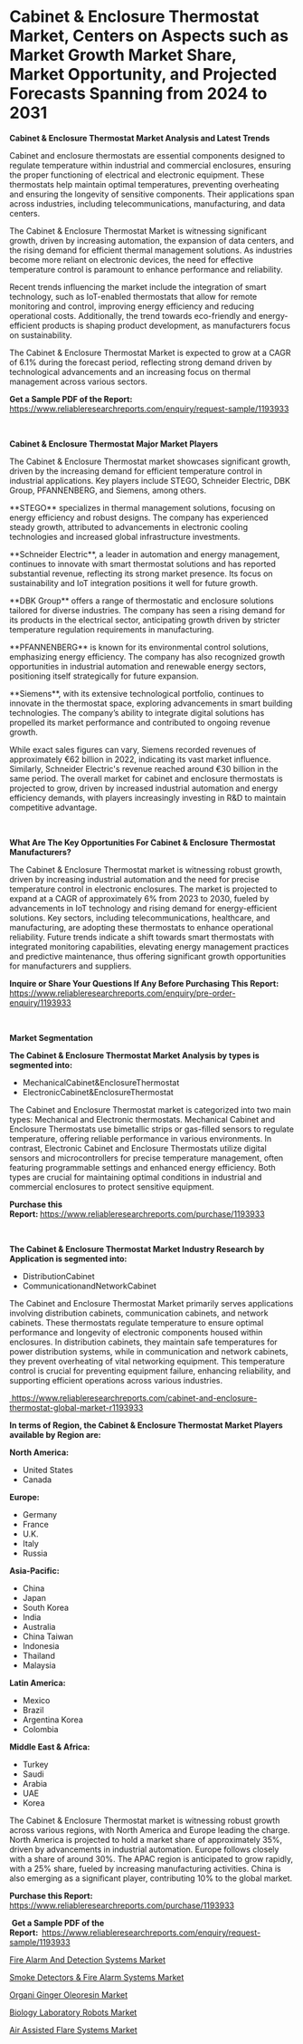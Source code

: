<p><h1>Cabinet & Enclosure Thermostat Market, Centers on Aspects such as Market Growth Market Share, Market Opportunity, and Projected Forecasts Spanning from 2024 to 2031</h1></p><p><strong>Cabinet & Enclosure Thermostat Market Analysis and Latest Trends</strong></p>
<p><p>Cabinet and enclosure thermostats are essential components designed to regulate temperature within industrial and commercial enclosures, ensuring the proper functioning of electrical and electronic equipment. These thermostats help maintain optimal temperatures, preventing overheating and ensuring the longevity of sensitive components. Their applications span across industries, including telecommunications, manufacturing, and data centers.</p><p>The Cabinet & Enclosure Thermostat Market is witnessing significant growth, driven by increasing automation, the expansion of data centers, and the rising demand for efficient thermal management solutions. As industries become more reliant on electronic devices, the need for effective temperature control is paramount to enhance performance and reliability.</p><p>Recent trends influencing the market include the integration of smart technology, such as IoT-enabled thermostats that allow for remote monitoring and control, improving energy efficiency and reducing operational costs. Additionally, the trend towards eco-friendly and energy-efficient products is shaping product development, as manufacturers focus on sustainability.</p><p>The Cabinet & Enclosure Thermostat Market is expected to grow at a CAGR of 6.1% during the forecast period, reflecting strong demand driven by technological advancements and an increasing focus on thermal management across various sectors.</p></p>
<p><strong>Get a Sample PDF of the Report:&nbsp;</strong> <a href="https://www.reliableresearchreports.com/enquiry/request-sample/1193933?utm_campaign=10&utm_medium=2&utm_source=Github&utm_content=ia&utm_term=11102024&utm_id=cabinet-enclosure-thermostat">https://www.reliableresearchreports.com/enquiry/request-sample/1193933</a></p>
<p>&nbsp;</p>
<p><strong>Cabinet & Enclosure Thermostat Major Market Players</strong></p>
<p><p>The Cabinet & Enclosure Thermostat market showcases significant growth, driven by the increasing demand for efficient temperature control in industrial applications. Key players include STEGO, Schneider Electric, DBK Group, PFANNENBERG, and Siemens, among others. </p><p>**STEGO** specializes in thermal management solutions, focusing on energy efficiency and robust designs. The company has experienced steady growth, attributed to advancements in electronic cooling technologies and increased global infrastructure investments. </p><p>**Schneider Electric**, a leader in automation and energy management, continues to innovate with smart thermostat solutions and has reported substantial revenue, reflecting its strong market presence. Its focus on sustainability and IoT integration positions it well for future growth.</p><p>**DBK Group** offers a range of thermostatic and enclosure solutions tailored for diverse industries. The company has seen a rising demand for its products in the electrical sector, anticipating growth driven by stricter temperature regulation requirements in manufacturing.</p><p>**PFANNENBERG** is known for its environmental control solutions, emphasizing energy efficiency. The company has also recognized growth opportunities in industrial automation and renewable energy sectors, positioning itself strategically for future expansion.</p><p>**Siemens**, with its extensive technological portfolio, continues to innovate in the thermostat space, exploring advancements in smart building technologies. The company’s ability to integrate digital solutions has propelled its market performance and contributed to ongoing revenue growth.</p><p>While exact sales figures can vary, Siemens recorded revenues of approximately €62 billion in 2022, indicating its vast market influence. Similarly, Schneider Electric's revenue reached around €30 billion in the same period. The overall market for cabinet and enclosure thermostats is projected to grow, driven by increased industrial automation and energy efficiency demands, with players increasingly investing in R&D to maintain competitive advantage.</p></p>
<p>&nbsp;</p>
<p><strong>What Are The Key Opportunities For Cabinet & Enclosure Thermostat Manufacturers?</strong></p>
<p><p>The Cabinet & Enclosure Thermostat market is witnessing robust growth, driven by increasing industrial automation and the need for precise temperature control in electronic enclosures. The market is projected to expand at a CAGR of approximately 6% from 2023 to 2030, fueled by advancements in IoT technology and rising demand for energy-efficient solutions. Key sectors, including telecommunications, healthcare, and manufacturing, are adopting these thermostats to enhance operational reliability. Future trends indicate a shift towards smart thermostats with integrated monitoring capabilities, elevating energy management practices and predictive maintenance, thus offering significant growth opportunities for manufacturers and suppliers.</p></p>
<p><strong>Inquire or Share Your Questions If Any Before Purchasing This Report:</strong> <a href="https://www.reliableresearchreports.com/enquiry/pre-order-enquiry/1193933?utm_campaign=10&utm_medium=2&utm_source=Github&utm_content=ia&utm_term=11102024&utm_id=cabinet-enclosure-thermostat">https://www.reliableresearchreports.com/enquiry/pre-order-enquiry/1193933</a></p>
<p>&nbsp;</p>
<p><strong>Market Segmentation</strong></p>
<p><strong>The Cabinet & Enclosure Thermostat Market Analysis by types is segmented into:</strong></p>
<p><ul><li>MechanicalCabinet&EnclosureThermostat</li><li>ElectronicCabinet&EnclosureThermostat</li></ul></p>
<p><p>The Cabinet and Enclosure Thermostat market is categorized into two main types: Mechanical and Electronic thermostats. Mechanical Cabinet and Enclosure Thermostats use bimetallic strips or gas-filled sensors to regulate temperature, offering reliable performance in various environments. In contrast, Electronic Cabinet and Enclosure Thermostats utilize digital sensors and microcontrollers for precise temperature management, often featuring programmable settings and enhanced energy efficiency. Both types are crucial for maintaining optimal conditions in industrial and commercial enclosures to protect sensitive equipment.</p></p>
<p><strong>Purchase this Report:&nbsp;</strong><a href="https://www.reliableresearchreports.com/purchase/1193933?utm_campaign=10&utm_medium=2&utm_source=Github&utm_content=ia&utm_term=11102024&utm_id=cabinet-enclosure-thermostat">https://www.reliableresearchreports.com/purchase/1193933</a></p>
<p>&nbsp;</p>
<p><strong>The Cabinet & Enclosure Thermostat Market Industry Research by Application is segmented into:</strong></p>
<p><ul><li>DistributionCabinet</li><li>CommunicationandNetworkCabinet</li></ul></p>
<p><p>The Cabinet and Enclosure Thermostat Market primarily serves applications involving distribution cabinets, communication cabinets, and network cabinets. These thermostats regulate temperature to ensure optimal performance and longevity of electronic components housed within enclosures. In distribution cabinets, they maintain safe temperatures for power distribution systems, while in communication and network cabinets, they prevent overheating of vital networking equipment. This temperature control is crucial for preventing equipment failure, enhancing reliability, and supporting efficient operations across various industries.</p></p>
<p><a href="https://www.reliableresearchreports.com/cabinet-and-enclosure-thermostat-global-market-r1193933?utm_campaign=10&utm_medium=2&utm_source=Github&utm_content=ia&utm_term=11102024&utm_id=cabinet-enclosure-thermostat">&nbsp;https://www.reliableresearchreports.com/cabinet-and-enclosure-thermostat-global-market-r1193933</a></p>
<p><strong>In terms of Region, the Cabinet & Enclosure Thermostat Market Players available by Region are:</strong></p>
<p>
    <p> <strong> North America: </strong>
        <ul>
            <li>United States</li>
            <li>Canada</li>
        </ul>
        </p> 
    <p> <strong> Europe: </strong>
        <ul>
            <li>Germany</li>
            <li>France</li>
            <li>U.K.</li>
            <li>Italy</li>
            <li>Russia</li>
        </ul>
        </p> 
    <p> <strong> Asia-Pacific: </strong>
        <ul>
            <li>China</li>
            <li>Japan</li>
            <li>South Korea</li>
            <li>India</li>
            <li>Australia</li>
            <li>China Taiwan</li>
            <li>Indonesia</li>
            <li>Thailand</li>
            <li>Malaysia</li>
        </ul>
        </p> 
    <p> <strong> Latin America: </strong>
        <ul>
            <li>Mexico</li>
            <li>Brazil</li>
            <li>Argentina Korea</li>
            <li>Colombia</li>
        </ul>
        </p> 
    <p> <strong> Middle East & Africa: </strong>
        <ul>
            <li>Turkey</li>
            <li>Saudi</li>
            <li>Arabia</li>
            <li>UAE</li>
            <li>Korea</li>
        </ul>
    </p>
    </p>
<p><p>The Cabinet & Enclosure Thermostat market is witnessing robust growth across various regions, with North America and Europe leading the charge. North America is projected to hold a market share of approximately 35%, driven by advancements in industrial automation. Europe follows closely with a share of around 30%. The APAC region is anticipated to grow rapidly, with a 25% share, fueled by increasing manufacturing activities. China is also emerging as a significant player, contributing 10% to the global market.</p></p>
<p><strong>Purchase this Report: </strong><a href="https://www.reliableresearchreports.com/purchase/1193933?utm_campaign=10&utm_medium=2&utm_source=Github&utm_content=ia&utm_term=11102024&utm_id=cabinet-enclosure-thermostat">https://www.reliableresearchreports.com/purchase/1193933</a></p>
<p>&nbsp;<strong>Get a Sample PDF of the Report:&nbsp;&nbsp;</strong><a href="https://www.reliableresearchreports.com/enquiry/request-sample/1193933?utm_campaign=10&utm_medium=2&utm_source=Github&utm_content=ia&utm_term=11102024&utm_id=cabinet-enclosure-thermostat">https://www.reliableresearchreports.com/enquiry/request-sample/1193933</a></p>
<p><strong></strong></p>
<p><p><a href="https://issuu.com/reportprime-2/docs/fire-alarm-and-detection-systems-ma_dcc62b0c6ef570?utm_campaign=10&utm_medium=2&utm_source=Github&utm_content=ia&utm_term=11102024&utm_id=cabinet-enclosure-thermostat">Fire Alarm And Detection Systems Market</a></p><p><a href="https://issuu.com/reportprime-2/docs/smoke-detectors-fire-alarm-systems-_698ae0b45ee451?utm_campaign=10&utm_medium=2&utm_source=Github&utm_content=ia&utm_term=11102024&utm_id=cabinet-enclosure-thermostat">Smoke Detectors & Fire Alarm Systems Market</a></p><p><a href="https://www.linkedin.com/pulse/global-organi-ginger-oleoresin-market-product-types-applications-wfbzf?utm_campaign=10&utm_medium=2&utm_source=Github&utm_content=ia&utm_term=11102024&utm_id=cabinet-enclosure-thermostat">Organi Ginger Oleoresin Market</a></p><p><a href="https://www.linkedin.com/pulse/biology-laboratory-robots-market-analysis-report-global-insights-v9zhc?utm_campaign=10&utm_medium=2&utm_source=Github&utm_content=ia&utm_term=11102024&utm_id=cabinet-enclosure-thermostat">Biology Laboratory Robots Market</a></p><p><a href="https://www.linkedin.com/pulse/air-assisted-flare-systems-market-outlook-forecast-from-2024-nq3nc?utm_campaign=10&utm_medium=2&utm_source=Github&utm_content=ia&utm_term=11102024&utm_id=cabinet-enclosure-thermostat">Air Assisted Flare Systems Market</a></p></p>